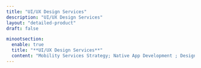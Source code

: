 ```yaml
---
title: "UI/UX Design Services"
description: "UI/UX Design Services"
layout: "detailed-product"
draft: false

minootsection:
  enable: true
  title: "**UI/UX Design Services**"
  content: "Mobility Services Strategy; Native App Development ; Design & ; User Experience; Maintenance & Monitoring; User Definition & Profiling; Graphic Assets for App Stores; API Development Using Node.js; Database Solutions Using MongoDB"
---
```


